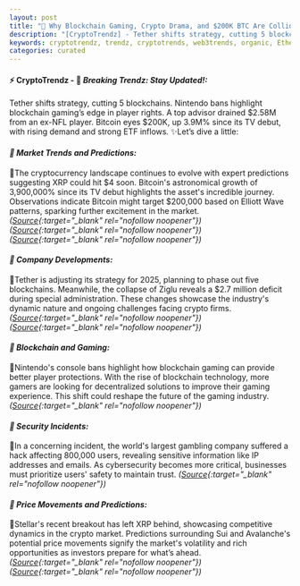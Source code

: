```yaml
---
layout: post
title: "🌇 Why Blockchain Gaming, Crypto Drama, and $200K BTC Are Colliding"
description: "[CryptoTrendz] - Tether shifts strategy, cutting 5 blockchains. Nintendo bans highlight blockchain gaming’s edge in player rights. A top advisor drained $2.58M from an ex-NFL player. Bitcoin eyes $200K, up 3.9M% since its TV debut, with rising demand and strong ETF inflows."
keywords: cryptotrendz, trendz, cryptotrends, web3trends, organic, Ethereum, Bitcoin, XRP, Crypto, stablecoin, Trump, BTC
categories: curated
---
```


#### ⚡ CryptoTrendz - 📌 *Breaking Trendz: Stay Updated!:*

Tether shifts strategy, cutting 5 blockchains. Nintendo bans highlight blockchain gaming’s edge in player rights. A top advisor drained $2.58M from an ex-NFL player. Bitcoin eyes $200K, up 3.9M% since its TV debut, with rising demand and strong ETF inflows. ✨Let’s dive a little:


#### *🔖  Market Trends and Predictions:*  

🔹The cryptocurrency landscape continues to evolve with expert predictions suggesting XRP could hit $4 soon. Bitcoin's astronomical growth of 3,900,000% since its TV debut highlights the asset's incredible journey. Observations indicate Bitcoin might target $200,000 based on Elliott Wave patterns, sparking further excitement in the market. *([Source](https://s.avyag.com/2id8){:target="_blank" rel="nofollow noopener"})* *([Source](https://s.avyag.com/ukjx){:target="_blank" rel="nofollow noopener"})* *([Source](https://s.avyag.com/ejwa){:target="_blank" rel="nofollow noopener"})*

#### *🔖  Company Developments:*  

🔹Tether is adjusting its strategy for 2025, planning to phase out five blockchains. Meanwhile, the collapse of Ziglu reveals a $2.7 million deficit during special administration. These changes showcase the industry's dynamic nature and ongoing challenges facing crypto firms. *([Source](https://s.avyag.com/rxdr){:target="_blank" rel="nofollow noopener"})* *([Source](https://s.avyag.com/7bcu){:target="_blank" rel="nofollow noopener"})*

#### *🔖  Blockchain and Gaming:*  

🔹Nintendo's console bans highlight how blockchain gaming can provide better player protections. With the rise of blockchain technology, more gamers are looking for decentralized solutions to improve their gaming experience. This shift could reshape the future of the gaming industry. *([Source](https://s.avyag.com/sncx){:target="_blank" rel="nofollow noopener"})*

#### *🔖  Security Incidents:*  

🔹In a concerning incident, the world's largest gambling company suffered a hack affecting 800,000 users, revealing sensitive information like IP addresses and emails. As cybersecurity becomes more critical, businesses must prioritize users' safety to maintain trust. *([Source](https://s.avyag.com/dzhp){:target="_blank" rel="nofollow noopener"})*

#### *🔖  Price Movements and Predictions:*  

🔹Stellar's recent breakout has left XRP behind, showcasing competitive dynamics in the crypto market. Predictions surrounding Sui and Avalanche's potential price movements signify the market's volatility and rich opportunities as investors prepare for what’s ahead. *([Source](https://s.avyag.com/ujid){:target="_blank" rel="nofollow noopener"})* *([Source](https://s.avyag.com/0oa9){:target="_blank" rel="nofollow noopener"})*